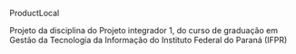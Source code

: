 ProductLocal

Projeto da disciplina do Projeto integrador 1, do curso de graduação em Gestão da Tecnologia da Informação do Instituto Federal do Paraná (IFPR)
